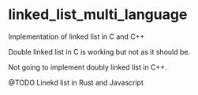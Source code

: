 # linked_list_multi_language
Implementation of linked list in C and C++

Double linked list in C is working but not as it should be.

Not going to implement doubly linked list in C++.

@TODO Linekd list in Rust and Javascript

